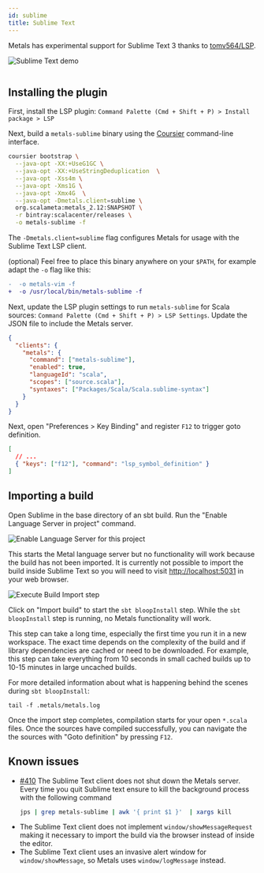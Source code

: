 ```yaml
---
id: sublime
title: Sublime Text
---
```


Metals has experimental support for Sublime Text 3 thanks to
[tomv564/LSP](https://github.com/tomv564/LSP).

![Sublime Text demo](../assets/sublime-demo.gif)

```scala mdoc:requirements

```

## Installing the plugin

First, install the LSP plugin:
`Command Palette (Cmd + Shift + P) > Install package > LSP`

Next, build a `metals-sublime` binary using the
[Coursier](https://github.com/coursier/coursier) command-line interface.

```sh
coursier bootstrap \
  --java-opt -XX:+UseG1GC \
  --java-opt -XX:+UseStringDeduplication  \
  --java-opt -Xss4m \
  --java-opt -Xms1G \
  --java-opt -Xmx4G  \
  --java-opt -Dmetals.client=sublime \
  org.scalameta:metals_2.12:SNAPSHOT \
  -r bintray:scalacenter/releases \
  -o metals-sublime -f
```

The `-Dmetals.client=sublime` flag configures Metals for usage with the Sublime
Text LSP client.

(optional) Feel free to place this binary anywhere on your `$PATH`, for example
adapt the `-o` flag like this:

```diff
-  -o metals-vim -f
+  -o /usr/local/bin/metals-sublime -f
```

Next, update the LSP plugin settings to run `metals-sublime` for Scala sources:
`Command Palette (Cmd + Shift + P) > LSP Settings`. Update the JSON file to
include the Metals server.

```json
{
  "clients": {
    "metals": {
      "command": ["metals-sublime"],
      "enabled": true,
      "languageId": "scala",
      "scopes": ["source.scala"],
      "syntaxes": ["Packages/Scala/Scala.sublime-syntax"]
    }
  }
}
```

Next, open "Preferences > Key Binding" and register `F12` to trigger goto
definition.

```json
[
  // ...
  { "keys": ["f12"], "command": "lsp_symbol_definition" }
]
```

## Importing a build

Open Sublime in the base directory of an sbt build. Run the "Enable Language
Server in project" command.

![Enable Language Server for this project](../assets/sublime-enable-lsp.gif)

This starts the Metal language server but no functionality will work because the
build has not been imported. It is currently not possible to import the build
inside Sublime Text so you will need to visit
[http://localhost:5031](http://localhost:5031/) in your web browser.

![Execute Build Import step](../assets/http-client-import-build.png)

Click on "Import build" to start the `sbt bloopInstall` step. While the
`sbt bloopInstall` step is running, no Metals functionality will work.

This step can take a long time, especially the first time you run it in a new
workspace. The exact time depends on the complexity of the build and if library
dependencies are cached or need to be downloaded. For example, this step can
take everything from 10 seconds in small cached builds up to 10-15 minutes in
large uncached builds.

For more detailed information about what is happening behind the scenes during
`sbt bloopInstall`:

```
tail -f .metals/metals.log
```

Once the import step completes, compilation starts for your open `*.scala`
files. Once the sources have compiled successfully, you can navigate the the
sources with "Goto definition" by pressing `F12`.

## Known issues

- [#410](https://github.com/tomv564/LSP/issues/410#issuecomment-439985624) The
  Sublime Text client does not shut down the Metals server. Every time you quit
  Sublime text ensure to kill the background process with the following command
  ```sh
  jps | grep metals-sublime | awk '{ print $1 }'  | xargs kill
  ```
- The Sublime Text client does not implement `window/showMessageRequest` making
  it necessary to import the build via the browser instead of inside the editor.
- The Sublime Text client uses an invasive alert window for
  `window/showMessage`, so Metals uses `window/logMessage` instead.
